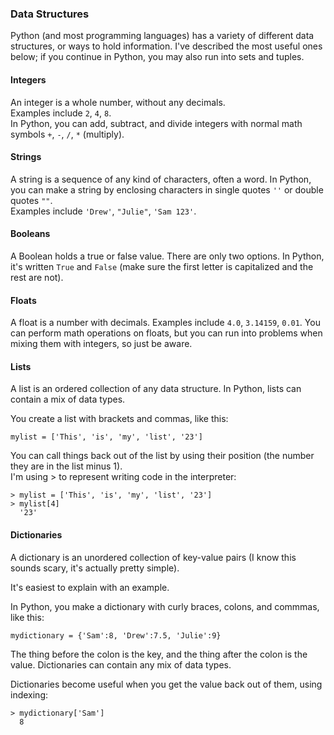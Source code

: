 ### Data Structures
Python (and most programming languages) has a variety of different data structures, or ways to hold information. I've described the most useful ones below; if you continue in Python, you may also run into sets and tuples. 

#### Integers  
An integer is a whole number, without any decimals.   
Examples include `2`, `4`, `8`.   
In Python, you can add, subtract, and divide integers with normal math symbols `+`, `-`, `/`, `*` (multiply).  

#### Strings 
A string is a sequence of any kind of characters, often a word.
In Python, you can make a string by enclosing characters in single quotes `''` or double quotes `""`.  
Examples include `'Drew'`, `"Julie"`, `'Sam 123'`.  

#### Booleans    
A Boolean holds a true or false value. There are only two options. In Python, it's written `True` and `False` (make sure the first letter is capitalized and the rest are not). 

#### Floats  
A float is a number with decimals. Examples include `4.0`, `3.14159`, `0.01`. You can perform math operations on floats, but you can run into problems when mixing them with integers, so just be aware. 

#### Lists  
A list is an ordered collection of any data structure. In Python, lists can contain a mix of data types. 

You create a list with brackets and commas, like this:  

```
mylist = ['This', 'is', 'my', 'list', '23'] 
```

You can call things back out of the list by using their position (the number they are in the list minus 1).   
I'm using > to represent writing code in the interpreter: 
```
> mylist = ['This', 'is', 'my', 'list', '23']
> mylist[4]
  '23'
```

#### Dictionaries  
A dictionary is an unordered collection of key-value pairs (I know this sounds scary, it's actually pretty simple).  

It's easiest to explain with an example. 

In Python, you make a dictionary with curly braces, colons, and commmas, like this:  
```
mydictionary = {'Sam':8, 'Drew':7.5, 'Julie':9}
```

The thing before the colon is the key, and the thing after the colon is the value. Dictionaries can contain any mix of data types.  

Dictionaries become useful when you get the value back out of them, using indexing:
```
> mydictionary['Sam']  
  8
```